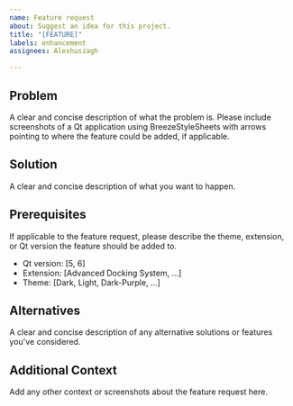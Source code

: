 ```yaml
---
name: Feature request
about: Suggest an idea for this project.
title: "[FEATURE]"
labels: enhancement
assignees: Alexhuszagh

---
```


## Problem
A clear and concise description of what the problem is. Please include screenshots of a Qt application using BreezeStyleSheets with arrows pointing to where the feature could be added, if applicable.

## Solution
A clear and concise description of what you want to happen.

## Prerequisites

If applicable to the feature request, please describe the theme, extension, or Qt version the feature should be added to.

- Qt version: [5, 6]
- Extension: [Advanced Docking System, ...]
- Theme: [Dark, Light, Dark-Purple, ...]

## Alternatives
A clear and concise description of any alternative solutions or features you've considered.

## Additional Context
Add any other context or screenshots about the feature request here.
